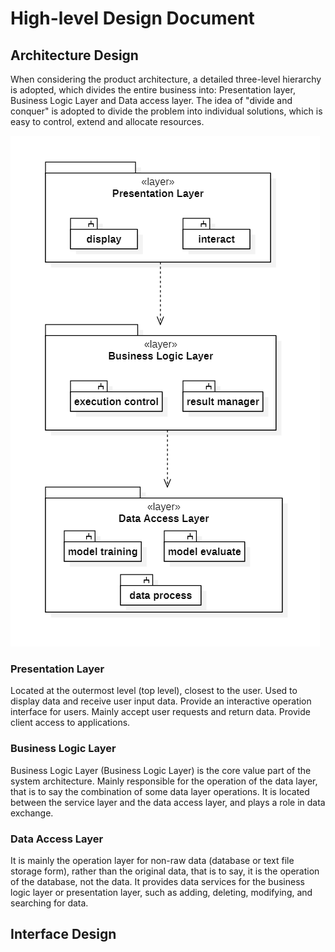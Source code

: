 # High-level Design Document

## Architecture Design

When considering the product architecture, a detailed three-level hierarchy is adopted, which divides the entire business into: Presentation layer, Business Logic Layer and Data access layer. The idea of "divide and conquer" is adopted to divide the problem into individual solutions, which is easy to control, extend and allocate resources.

![architect](img\architect.png)

### Presentation Layer

Located at the outermost level (top level), closest to the user. Used to display data and receive user input data. Provide an interactive operation interface for users. Mainly accept user requests and return data. Provide client access to applications.

### Business Logic Layer

Business Logic Layer (Business Logic Layer) is the core value part of the system architecture. Mainly responsible for the operation of the data layer, that is to say the combination of some data layer operations. It is located between the service layer and the data access layer, and plays a role in data exchange.

### Data Access Layer

It is mainly the operation layer for non-raw data (database or text file storage form), rather than the original data, that is to say, it is the operation of the database, not the data. It provides data services for the business logic layer or presentation layer, such as adding, deleting, modifying, and searching for data.

## Interface Design